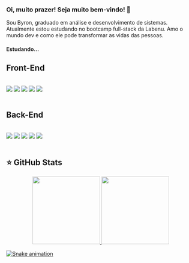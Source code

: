 ### Oi, muito prazer! Seja muito bem-vindo! 👋

Sou Byron, graduado em análise e desenvolvimento de sistemas. Atualmente estou estudando no bootcamp full-stack da Labenu. Amo o mundo dev e como ele pode transformar as vidas das pessoas.
<br />

#### Estudando...

## Front-End
<br />
<div style={ display: flex }>
<img src="https://img.shields.io/badge/HTML-239120?style=for-the-badge&logo=html5&logoColor=white" /> 
<img src="https://img.shields.io/badge/CSS3-1572B6?style=for-the-badge&logo=css3&logoColor=white" /> 
<img src="https://img.shields.io/badge/JavaScript-323330?style=for-the-badge&logo=javascript&logoColor=F7DF1E" />
<img src="https://img.shields.io/badge/React-20232A?style=for-the-badge&logo=react&logoColor=61DAFB">
<img src="https://img.shields.io/badge/styled--components-DB7093?style=for-the-badge&logo=styled-components&logoColor=white">
<div>
<br />
 
 ## Back-End
<br />
<div style={ display: flex }>
<img src="https://img.shields.io/badge/Node.js-43853D?style=for-the-badge&logo=node.js&logoColor=white" /> 
<img src="https://img.shields.io/badge/MySQL-00000F?style=for-the-badge&logo=mysql&logoColor=white" /> 
<img src="https://img.shields.io/badge/SQL-00000F?style=for-the-badge&logo=sql&logoColor=white" />
<img src="https://img.shields.io/badge/TypeScript-007ACC?style=for-the-badge&logo=typescript&logoColor=white">
<img src="https://img.shields.io/badge/Express.js-000000?style=for-the-badge&logo=express&logoColor=white">
</div>
 <br />


## ⭐️ GitHub Stats

<div align="center" justify-content: space-between >
<a href="https://github.com/byron-smith-nobrega">
<img height="180em" src="https://github-readme-stats.vercel.app/api?username=byron-smith-nobrega&show_icons=true&theme=black&include_all_commits=true&count_private=true"/>
<img height="180em" src="https://github-readme-stats.vercel.app/api/top-langs/?username=byron-smith-nobrega&layout=compact&langs_count=6&theme="/>
</div>
  
![Snake animation](https://github.com/byron-smith-nobrega/byron-smith-nobrega/blob/output/github-contribution-grid-snake.svg)



